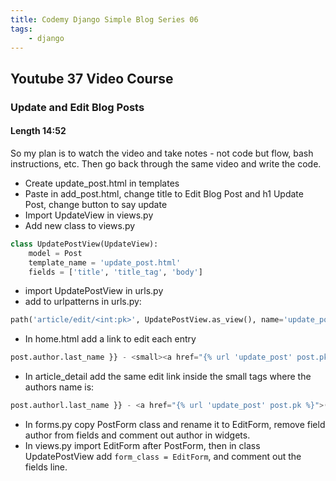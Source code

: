 ```yaml
---
title: Codemy Django Simple Blog Series 06
tags:
    - django
---
```


## Youtube 37 Video Course
### Update and Edit Blog Posts
#### Length 14:52

So my plan is to watch the video and take notes - not code but flow, bash instructions, etc. Then go back through the same video and write the code.

- Create update_post.html in templates
- Paste in add_post.html, change title to Edit Blog Post and h1 Update Post, change button to say update
- Import UpdateView in views.py
- Add new class to views.py
``` python
class UpdatePostView(UpdateView):
	model = Post
	template_name = 'update_post.html'
	fields = ['title', 'title_tag', 'body']
```
- import UpdatePostView in urls.py
- add to urlpatterns in urls.py:
``` python
path('article/edit/<int:pk>', UpdatePostView.as_view(), name='update_post'),
```
- In home.html add a link to edit each entry
``` python
post.author.last_name }} - <small><a href="{% url 'update_post' post.pk %}">(Edit)</a></small><br>
```
- In article_detail add the same edit link inside the small tags where the authors name is:
``` python
post.authorl.last_name }} - <a href="{% url 'update_post' post.pk %}">(Edit)</a>
```
- In forms.py copy PostForm class and rename it to EditForm, remove field author from fields and comment out author in widgets. 
- In views.py import EditForm after PostForm, then in class UpdatePostView add `form_class = EditForm`, and comment out the fields line. 
